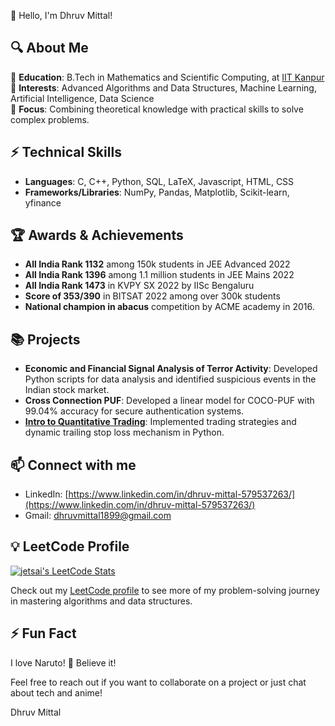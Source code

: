👋 Hello, I'm Dhruv Mittal!

## 🔍 About Me
🏫 **Education**: B.Tech in Mathematics and Scientific Computing, at [IIT Kanpur](https://www.iitk.ac.in/)  
🧠 **Interests**: Advanced Algorithms and Data Structures, Machine Learning, Artificial Intelligence, Data Science  
🎯 **Focus**: Combining theoretical knowledge with practical skills to solve complex problems.

## ⚡ Technical Skills
- **Languages**: C, C++, Python, SQL, LaTeX, Javascript, HTML, CSS
- **Frameworks/Libraries**: NumPy, Pandas, Matplotlib, Scikit-learn, yfinance


## 🏆 Awards & Achievements
- **All India Rank 1132** among 150k students in JEE Advanced 2022
- **All India Rank 1396** among 1.1 million students in JEE Mains 2022
- **All India Rank 1473** in KVPY SX 2022 by IISc Bengaluru
- **Score of 353/390** in BITSAT 2022 among over 300k students
- **National champion in abacus** competition by ACME academy in 2016.

## 📚 Projects
- **Economic and Financial Signal Analysis of Terror Activity**: Developed Python scripts for data analysis and identified suspicious events in the Indian stock market.
- **Cross Connection PUF**: Developed a linear model for COCO-PUF with 99.04% accuracy for secure authentication systems.
- **[Intro to Quantitative Trading](https://github.com/yourusername/project1)**: Implemented trading strategies and dynamic trailing stop loss mechanism in Python.


## 📫 Connect with me
- LinkedIn: [https://www.linkedin.com/in/dhruv-mittal-579537263/](https://www.linkedin.com/in/dhruv-mittal-579537263/)
- Gmail: [dhruvmittal1899@gmail.com](mailto:dhruvmittal1899@gmail.com)

## 💡 LeetCode Profile 
[![jetsai's LeetCode Stats](https://leetcode-stats.vercel.app/api?username=mdhruv22&theme=dark)](https://github.com/JeremyTsaii/leetcode-stats)

Check out my [LeetCode profile](https://leetcode.com/mdhruv22) to see more of my problem-solving journey in mastering algorithms and data structures.

## ⚡ Fun Fact
I love Naruto! 🍥 Believe it!


Feel free to reach out if you want to collaborate on a project or just chat about tech and anime!

Dhruv Mittal

